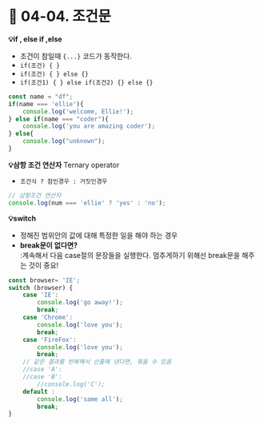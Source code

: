 # 🍍 04-04. 조건문

**💡if ,  else if ,else**&#x20;

* 조건이 참일때 `{...}` 코드가 동작한다.
* `if(조건) { }`
* `if(조건) { } else {}`
* `if(조건1) { } else if(조건2) {} else {}`

```javascript
const name = "df";
if(name === 'ellie'){
    console.log('welcome, Ellie!');
} else if(name === "coder"){ 
    console.log('you are amazing coder');
} else{
    console.log("unknown");
}
```

**💡삼항 조건 연산자** Ternary operator

* `조건식 ? 참인경우 : 거짓인경우`

```javascript
// 삼항조건 연산자
console.log(num === 'ellie' ? 'yes' : 'no');
```



**💡switch**

* 정해진 범위안의 값에 대해 특정한 일을 해야 하는 경우
* **break문이 없다면?**\
  :계속해서 다음 case절의 문장들을 실행한다. 멈추게하기 위해선 break문을 해주는 것이 중요!

```javascript
const browser= 'IE';
switch (browser) {
    case 'IE':
        console.log('go away!');
        break;
    case 'Chrome':
        console.log('love you');
        break;
    case 'FireFox':
        console.log('love you');
        break;
    // 같은 결과를 반복해서 산출해 낸다면, 묶을 수 있음
    //case 'A':
    //case 'B':
        //console.log('C');
    default :
        console.log('same all');
        break;
}
```
